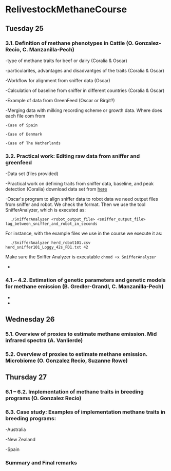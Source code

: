 # RelivestockMethaneCourse

## Tuesday 25

### 3.1. Definition of methane phenotypes in Cattle (O. Gonzalez-Recio, C. Manzanilla-Pech)

  -type of methane traits for beef or dairy (Coralia & Oscar)
  
  -particularites, advantages and disadvantges of the traits (Coralia & Oscar)
  
  -Workflow for alignment from sniffer data (Oscar)
  
  
  -Calculation of baseline from sniffer in different countries (Coralia & Oscar)
  
  -Example of data from GreenFeed (Oscar or Birgit?)
  
  -Merging data with milking recording scheme or growth data. Where does each file com from
  
    -Case of Spain
    
    -Case of Denmark
    
    -Case of The Netherlands
  
### 3.2. Practical work: Editing raw data from sniffer and greenfeed

  -Data set (files provided)
  
  -Practical work on defining traits from sniffer data, baseline, and peak detection (Coralia)
  download data set from [here](data/output.txt.zip)
  
  -Oscar's program to align sniffer data to robot data
  we need output files from sniffer and robot. We check the format. Then we use the tool SnifferAnalyzer, which is executed as:
  
  ```
    ./SnifferAnalyzer <robot_output_file> <sniffer_output_file> lag_between_sniffer_and_robot_in_seconds
  ```

For instance, with the example files we use in the course we execute it as:  
  
  ```
    ./SnifferAnalyzer herd_robot101.csv herd_sniffer101_Loggy_42s_FD1.txt 42
  ```
  
  Make sure the Sniffer Analyzer is executable ```chmod +x SnifferAnalyzer```
  
  
  -

### 4.1.– 4.2. Estimation of genetic parameters and genetic models for methane emission (B. Gredler-Grandl, C. Manzanilla-Pech)

-

-

## Wednesday 26

### 5.1. Overview of proxies to estimate methane emission. Mid infrared spectra (A. Vanlierde)

### 5.2. Overview of proxies to estimate methane emission. Microbiome (O. Gonzalez Recio, Suzanne Rowe)

## Thursday 27

### 6.1 – 6.2. Implementation of methane traits in breeding programs (O. Gonzalez Recio)

### 6.3. Case study: Examples of implementation methane traits in breeding programs: 
  
  -Australia
  
  -New Zealand
  
  -Spain

### Summary and Final remarks



